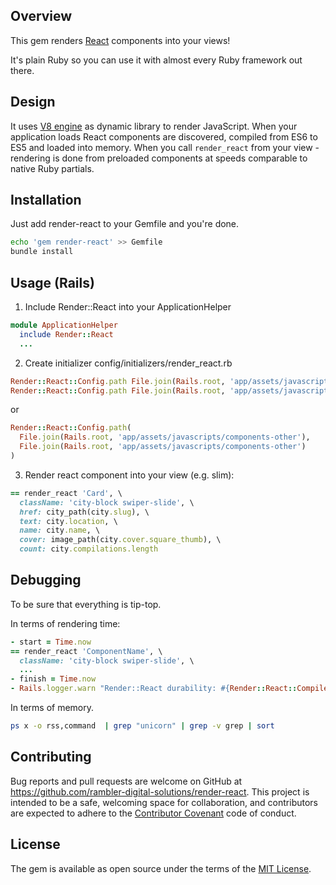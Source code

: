 ## Overview
This gem renders [React](https://facebook.github.io/react/) components into your views!

It's plain Ruby so you can use it with almost every Ruby framework out there.

## Design
It uses [V8 engine](https://developers.google.com/v8/) as dynamic library to render JavaScript. When your application loads React components are discovered, compiled from ES6 to ES5 and loaded into memory. When you call `render_react` from your view - rendering is done from preloaded components at speeds comparable to native Ruby partials.

## Installation
Just add render-react to your Gemfile and you're done.
```bash
echo 'gem render-react' >> Gemfile
bundle install
```

## Usage (Rails)
1. Include Render::React into your ApplicationHelper
```ruby
module ApplicationHelper
  include Render::React
  ...
```

2. Create initializer config/initializers/render_react.rb
```ruby
Render::React::Config.path File.join(Rails.root, 'app/assets/javascripts/components-local')
Render::React::Config.path File.join(Rails.root, 'app/assets/javascripts/components-other')
```
or
```ruby
Render::React::Config.path(
  File.join(Rails.root, 'app/assets/javascripts/components-other'),
  File.join(Rails.root, 'app/assets/javascripts/components-other')
)
```

3. Render react component into your view (e.g. slim):
```ruby
== render_react 'Card', \
  className: 'city-block swiper-slide', \
  href: city_path(city.slug), \
  text: city.location, \
  name: city.name, \
  cover: image_path(city.cover.square_thumb), \
  count: city.compilations.length
```

## Debugging
To be sure that everything is tip-top.

In terms of rendering time:
```ruby
- start = Time.now
== render_react 'ComponentName', \
  className: 'city-block swiper-slide', \
  ...
- finish = Time.now
- Rails.logger.warn "Render::React durability: #{Render::React::Compiler.instance_variable_get(:@durability)} time: #{finish - start}"
```

In terms of memory.
```bash
ps x -o rss,command  | grep "unicorn" | grep -v grep | sort
```

## Contributing

Bug reports and pull requests are welcome on GitHub at https://github.com/rambler-digital-solutions/render-react. This project is intended to be a safe, welcoming space for collaboration, and contributors are expected to adhere to the [Contributor Covenant](http://contributor-covenant.org) code of conduct.


## License

The gem is available as open source under the terms of the [MIT License](http://opensource.org/licenses/MIT).
